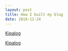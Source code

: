 ```yaml
---
layout: post
title: How I built my blog
date: 2018-12-24
---
```

[Kipalog](https://kipalog.com/posts/Tao-blog-ngon-lanh-tren-Github-du-khong-biet-ngon-ngu-Ruby-va-Liquid--Jekyll)

[Kipalog](https://kipalog.com/posts/Kinh-nghiem-tao-website-ca-nhan-voi-Jekyll---Github-pages)
